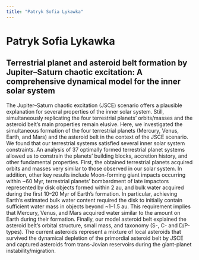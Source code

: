 ```yaml
---
title: "Patryk Sofia Lykawka"
---
```


# Patryk Sofia Lykawka
## Terrestrial planet and asteroid belt formation by Jupiter–Saturn chaotic excitation: A comprehensive dynamical model for the inner solar system

The Jupiter–Saturn chaotic excitation (JSCE) scenario offers a plausible explanation for several properties of the inner solar system. Still, simultaneously replicating the four terrestrial planets’ orbits/masses and the asteroid belt’s main properties remain elusive. Here, we investigated the simultaneous formation of the four terrestrial planets (Mercury, Venus, Earth, and Mars) and the asteroid belt in the context of the JSCE scenario. We found that our terrestrial systems satisfied several inner solar system constraints. An analysis of 37 optimally formed terrestrial planet systems allowed us to constrain the planets’ building blocks, accretion history, and other fundamental properties. First, the obtained terrestrial planets acquired orbits and masses very similar to those observed in our solar system. In addition, other key results include Moon-forming giant impacts occurring within ~60 Myr, terrestrial planets’ bombardment of late impactors represented by disk objects formed within 2 au, and bulk water acquired during the first 10–20 Myr of Earth’s formation. In particular, achieving Earth’s estimated bulk water content required the disk to initially contain sufficient water mass in objects beyond ~1–1.5 au. This requirement implies that Mercury, Venus, and Mars acquired water similar to the amount on Earth during their formation. Finally, our model asteroid belt explained the asteroid belt’s orbital structure, small mass, and taxonomy (S-, C- and D/P-types). The current asteroids represent a mixture of local asteroids that survived the dynamical depletion of the primordial asteroid belt by JSCE and captured asteroids from trans-Jovian reservoirs during the giant-planet instability/migration.
